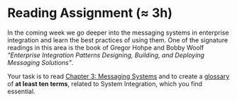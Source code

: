 # Reading Assignment (≈ 3h)
In the coming week we go deeper into the messaging systems in enterprise integration and learn the best practices of using them.
One of the signature readings in this area is the book of Gregor Hohpe and Bobby Woolf _"Enterprise Integration Patterns
Designing, Building, and Deploying Messaging Solutions"_.<br>

Your task is to read [Chapter 3: Messaging Systems](https://www.enterpriseintegrationpatterns.com/docs/EnterpriseIntegrationPatterns_HohpeWoolf_ch03.pdf) and to create a [glossary](https://www.google.com/search?q=glossary&oq=glossary&aqs=chrome..69i57j0l5.2261j0j7&sourceid=chrome&ie=UTF-8) of __at least ten terms__, related to System Integration, which you find essential.
